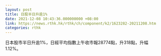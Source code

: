 ```yaml
---
layout: post
title: 日股半日升逾1%
date: 2021-12-08 10:43:36.000000000 +08:00
link: https://news.rthk.hk/rthk/ch/component/k2/1623282-20211208.htm
categories: rthk
---
```


日本股市半日升逾1%，日經平均指數上午收市報28774點，升318點，升幅1.12%。
